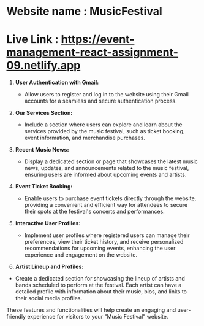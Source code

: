 # Website name : MusicFestival
# Live Link : https://event-management-react-assignment-09.netlify.app



1. **User Authentication with Gmail:**
   - Allow users to register and log in to the website using their Gmail accounts for a seamless and secure authentication process.

2. **Our Services Section:**
   - Include a section where users can explore and learn about the services provided by the music festival, such as ticket booking, event information, and merchandise purchases.

3. **Recent Music News:**
   - Display a dedicated section or page that showcases the latest music news, updates, and announcements related to the music festival, ensuring users are informed about upcoming events and artists.

4. **Event Ticket Booking:**
   - Enable users to purchase event tickets directly through the website, providing a convenient and efficient way for attendees to secure their spots at the festival's concerts and performances.

5. **Interactive User Profiles:**
   - Implement user profiles where registered users can manage their preferences, view their ticket history, and receive personalized recommendations for upcoming events, enhancing the user experience and engagement on the website.

6. **Artist Lineup and Profiles:**

 - Create a dedicated section for showcasing the lineup of artists and bands scheduled to perform at the festival. Each artist can have a detailed profile with information about their music, bios, and links to their social media profiles.

These features and functionalities will help create an engaging and user-friendly experience for visitors to your "Music Festival" website.
